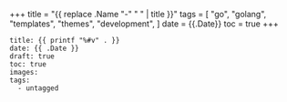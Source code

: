 +++
title = "{{ replace .Name "-" " " | title }}"
tags = [
    "go",
    "golang",
    "templates",
    "themes",
    "development",
]
date = {{.Date}}
toc = true
+++

```
title: {{ printf "%#v" . }}
date: {{ .Date }}
draft: true
toc: true
images:
tags: 
  - untagged
 ```